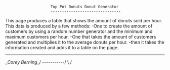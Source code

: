                         Top Pot Donuts Donut Generator 
                        -------------------------------

This page produces a table that shows the amount of donuts sold per hour. 
This data is produced by a few methods:
-One to create the amount of customers by using a random number generator and
the minimum and maximum customers per hour.
-One that takes the amount of customers generated and multiplies it to the average 
donuts per hour.
-then it takes the information created and adds it to a table on the page. 




___________________
\__Corey Berning__/
   \-----------/
    \         /